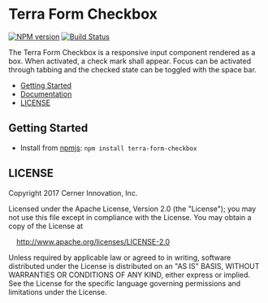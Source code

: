 # Terra Form Checkbox


[![NPM version](http://img.shields.io/npm/v/terra-form-checkbox.svg)](https://www.npmjs.org/package/terra-form-checkbox)
[![Build Status](https://travis-ci.org/cerner/terra-core.svg?branch=master)](https://travis-ci.org/cerner/terra-core)

The Terra Form Checkbox is a responsive input component rendered as a box. When activated, a check mark shall appear. Focus can be activated through tabbing and the checked state can be toggled with the space bar.

- [Getting Started](#getting-started)
- [Documentation](https://github.com/cerner/terra-core/tree/master/packages/terra-form-checkbox/docs)
- [LICENSE](#license)

## Getting Started

- Install from [npmjs](https://www.npmjs.com): `npm install terra-form-checkbox`

## LICENSE

Copyright 2017 Cerner Innovation, Inc.

Licensed under the Apache License, Version 2.0 (the "License"); you may not use this file except in compliance with the License. You may obtain a copy of the License at

&nbsp;&nbsp;&nbsp;&nbsp;http://www.apache.org/licenses/LICENSE-2.0

Unless required by applicable law or agreed to in writing, software distributed under the License is distributed on an "AS IS" BASIS, WITHOUT WARRANTIES OR CONDITIONS OF ANY KIND, either express or implied. See the License for the specific language governing permissions and limitations under the License.
